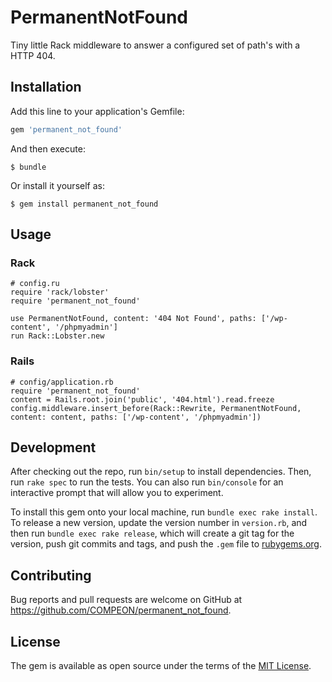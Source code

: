 # PermanentNotFound

Tiny little Rack middleware to answer a configured set of path's with a HTTP 404.

## Installation

Add this line to your application's Gemfile:

```ruby
gem 'permanent_not_found'
```

And then execute:

    $ bundle

Or install it yourself as:

    $ gem install permanent_not_found

## Usage

### Rack

```
# config.ru
require 'rack/lobster'
require 'permanent_not_found'

use PermanentNotFound, content: '404 Not Found', paths: ['/wp-content', '/phpmyadmin']
run Rack::Lobster.new
```

### Rails

```
# config/application.rb
require 'permanent_not_found'
content = Rails.root.join('public', '404.html').read.freeze
config.middleware.insert_before(Rack::Rewrite, PermanentNotFound, content: content, paths: ['/wp-content', '/phpmyadmin'])
```

## Development

After checking out the repo, run `bin/setup` to install dependencies. Then, run `rake spec` to run the tests. You can also run `bin/console` for an interactive prompt that will allow you to experiment.

To install this gem onto your local machine, run `bundle exec rake install`. To release a new version, update the version number in `version.rb`, and then run `bundle exec rake release`, which will create a git tag for the version, push git commits and tags, and push the `.gem` file to [rubygems.org](https://rubygems.org).

## Contributing

Bug reports and pull requests are welcome on GitHub at https://github.com/COMPEON/permanent_not_found.


## License

The gem is available as open source under the terms of the [MIT License](http://opensource.org/licenses/MIT).

